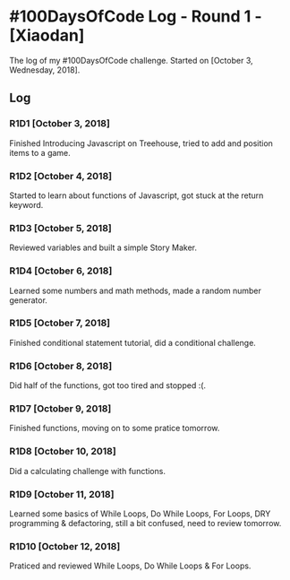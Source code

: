 # #100DaysOfCode Log - Round 1 - [Xiaodan]

The log of my #100DaysOfCode challenge. Started on [October 3, Wednesday, 2018].

## Log

### R1D1 [October 3, 2018]
Finished Introducing Javascript on Treehouse, tried to add and position items to a game.

### R1D2 [October 4, 2018]
Started to learn about functions of Javascript, got stuck at the return keyword.

### R1D3 [October 5, 2018]
Reviewed variables and built a simple Story Maker.

### R1D4 [October 6, 2018]
Learned some numbers and math methods, made a random number generator.

### R1D5 [October 7, 2018]
Finished conditional statement tutorial, did a conditional challenge.

### R1D6 [October 8, 2018]
Did half of the functions, got too tired and stopped :(.

### R1D7 [October 9, 2018]
Finished functions, moving on to some pratice tomorrow.

### R1D8 [October 10, 2018]
Did a calculating challenge with functions.

### R1D9 [October 11, 2018]
Learned some basics of While Loops, Do While Loops, For Loops, DRY programming & defactoring, still a bit confused, need to review tomorrow.

### R1D10 [October 12, 2018]
Praticed and reviewed While Loops, Do While Loops & For Loops.
